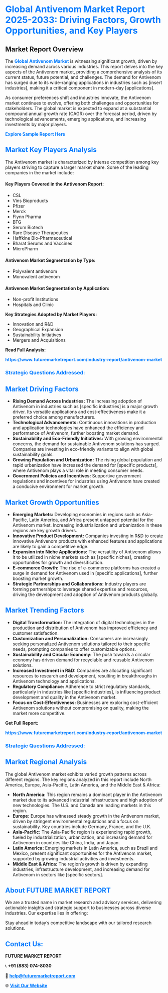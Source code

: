 <h1 style="color: #007BFF;">Global Antivenom Market Report 2025-2033: Driving Factors, Growth Opportunities, and Key Players</h1>

<section id="overview">
<h2>Market Report Overview</h2>
<p>The <a href="https://www.futuremarketreport.com/industry-report/antivenom-market" style="color: #007BFF; text-decoration: none;"><strong>Global Antivenom Market</strong></a> is witnessing significant growth, driven by increasing demand across various industries. This report delves into the key aspects of the Antivenom market, providing a comprehensive analysis of its current status, future potential, and challenges. The demand for Antivenom has surged due to its wide-ranging applications in industries such as [insert industries], making it a critical component in modern-day [applications].</p>
<p>As consumer preferences shift and industries innovate, the Antivenom market continues to evolve, offering both challenges and opportunities for stakeholders. The global market is expected to expand at a substantial compound annual growth rate (CAGR) over the forecast period, driven by technological advancements, emerging applications, and increasing investments by major players.</p>
</section>

<section id="overview">
<p><a href="https://www.futuremarketreport.com/request-sample/reportId=80195" style="color: #007BFF; text-decoration: none;"><strong>Explore Sample Report Here</strong></a></p>
</section>

<section id="key-players">
<h2 style="color: #007BFF;">Market Key Players Analysis</h2>
<p>The Antivenom market is characterized by intense competition among key players striving to capture a larger market share. Some of the leading companies in the market include:</p>
<h4>Key Players Covered in the Antivenom Report:</h4>
<ul><li>CSL</li><li>Vins Bioproducts</li><li>Pfizer</li><li>Merck</li><li>Flynn Pharma</li><li>BTG</li><li>Serum Biotech</li><li>Rare Disease Therapeutics</li><li>Haffkine Bio-Pharmaceutical</li><li>Bharat Serums and Vaccines</li><li>MicroPharm</li></ul>
<h4>Antivenom Market Segmentation by Type:</h4>
<ul><li>Polyvalent antivenom</li><li>Monovalent antivenom</li></ul>

<h4>Antivenom Market Segmentation by Application:</h4>
<ul><li>Non-profit Institutions</li><li>Hospitals and Clinic</li></ul>
<p><strong>Key Strategies Adopted by Market Players:</strong></p>
<ul>
<li>Innovation and R&D</li>
<li>Geographical Expansion</li>
<li>Sustainability Initiatives</li>
<li>Mergers and Acquisitions</li>
</ul>
</section>

<section>
<p><strong>Read Full Analysis: </strong></p><a href="https://www.futuremarketreport.com/industry-report/antivenom-market" style="color: #007BFF; text-decoration: none;"><strong>https://www.futuremarketreport.com/industry-report/antivenom-market</strong></a>
<h3 style="color: #007BFF;">Strategic Questions Addressed:</h3>
</section>

<section id="driving-factors">
<h2 style="color: #007BFF;">Market Driving Factors</h2>
<ul>
<li><strong>Rising Demand Across Industries:</strong> The increasing adoption of Antivenom in industries such as [specific industries] is a major growth driver. Its versatile applications and cost-effectiveness make it a preferred choice among manufacturers.</li>
<li><strong>Technological Advancements:</strong> Continuous innovations in production and application technologies have enhanced the efficiency and performance of Antivenom, further boosting market demand.</li>
<li><strong>Sustainability and Eco-Friendly Initiatives:</strong> With growing environmental concerns, the demand for sustainable Antivenom solutions has surged. Companies are investing in eco-friendly variants to align with global sustainability goals.</li>
<li><strong>Growing Population and Urbanization:</strong> The rising global population and rapid urbanization have increased the demand for [specific products], where Antivenom plays a vital role in meeting consumer needs.</li>
<li><strong>Government Policies and Incentives:</strong> Supportive government regulations and incentives for industries using Antivenom have created a conducive environment for market growth.</li>
</ul>
</section>

<section id="growth-opportunities">
<h2 style="color: #007BFF;">Market Growth Opportunities</h2>
<ul>
<li><strong>Emerging Markets:</strong> Developing economies in regions such as Asia-Pacific, Latin America, and Africa present untapped potential for the Antivenom market. Increasing industrialization and urbanization in these regions are key growth drivers.</li>
<li><strong>Innovative Product Development:</strong> Companies investing in R&D to create innovative Antivenom products with enhanced features and applications are likely to gain a competitive edge.</li>
<li><strong>Expansion into Niche Applications:</strong> The versatility of Antivenom allows it to be utilized in niche markets such as [specific niches], creating opportunities for growth and diversification.</li>
<li><strong>E-commerce Growth:</strong> The rise of e-commerce platforms has created a surge in demand for Antivenom used in [specific applications], further boosting market growth.</li>
<li><strong>Strategic Partnerships and Collaborations:</strong> Industry players are forming partnerships to leverage shared expertise and resources, driving the development and adoption of Antivenom products globally.</li>
</ul>
</section>

<section id="trending-factors">
<h2 style="color: #007BFF;">Market Trending Factors</h2>
<ul>
<li><strong>Digital Transformation:</strong> The integration of digital technologies in the production and distribution of Antivenom has improved efficiency and customer satisfaction.</li>
<li><strong>Customization and Personalization:</strong> Consumers are increasingly seeking personalized Antivenom solutions tailored to their specific needs, prompting companies to offer customizable options.</li>
<li><strong>Sustainability and Circular Economy:</strong> The push towards a circular economy has driven demand for recyclable and reusable Antivenom solutions.</li>
<li><strong>Increased Investment in R&D:</strong> Companies are allocating significant resources to research and development, resulting in breakthroughs in Antivenom technology and applications.</li>
<li><strong>Regulatory Compliance:</strong> Adherence to strict regulatory standards, particularly in industries like [specific industries], is influencing product development and quality in the Antivenom market.</li>
<li><strong>Focus on Cost-Effectiveness:</strong> Businesses are exploring cost-efficient Antivenom solutions without compromising on quality, making the market more competitive.</li>
</ul>
</section>

<section>
<p><strong>Get Full Report: </strong></p><a href="https://www.futuremarketreport.com/industry-report/antivenom-market" style="color: #007BFF; text-decoration: none;"><strong>https://www.futuremarketreport.com/industry-report/antivenom-market</strong></a>
<h3 style="color: #007BFF;">Strategic Questions Addressed:</h3>
</section>


<section id="regional-analysis">
<h2 style="color: #007BFF;">Market Regional Analysis</h2>
<p>The global Antivenom market exhibits varied growth patterns across different regions. The key regions analyzed in this report include North America, Europe, Asia-Pacific, Latin America, and the Middle East & Africa:</p>
<ul>
<li><strong>North America:</strong> This region remains a dominant player in the Antivenom market due to its advanced industrial infrastructure and high adoption of new technologies. The U.S. and Canada are leading markets in this region.</li>
<li><strong>Europe:</strong> Europe has witnessed steady growth in the Antivenom market, driven by stringent environmental regulations and a focus on sustainability. Key countries include Germany, France, and the U.K.</li>
<li><strong>Asia-Pacific:</strong> The Asia-Pacific region is experiencing rapid growth, fueled by industrialization, urbanization, and increasing demand for Antivenom in countries like China, India, and Japan.</li>
<li><strong>Latin America:</strong> Emerging markets in Latin America, such as Brazil and Mexico, present significant opportunities for the Antivenom market, supported by growing industrial activities and investments.</li>
<li><strong>Middle East & Africa:</strong> The region’s growth is driven by expanding industries, infrastructure development, and increasing demand for Antivenom in sectors like [specific sectors].</li>
</ul>
</section>

<footer>
<h2 style="color: #007BFF;">About FUTURE MARKET REPORT</h2>
<p>We are a trusted name in market research and advisory services, delivering actionable insights and strategic support to businesses across diverse industries. Our expertise lies in offering:</p>

<p>Stay ahead in today’s competitive landscape with our tailored research solutions.</p>

<h2 style="color: #007BFF;">Contact Us:</h2>
<p><strong>FUTURE MARKET REPORT</strong></p>
<p>📞 <strong>+91 (883) 074-8030</strong></p>
<p>📧 <strong><a href="mailto:help@futuremarketreport.com" style="color: #007BFF;">help@futuremarketreport.com</a></strong></p>
<p>🌐 <strong><a href="https://www.futuremarketreport.com/" style="color: #007BFF;">Visit Our Website</a></strong></p>
</footer>